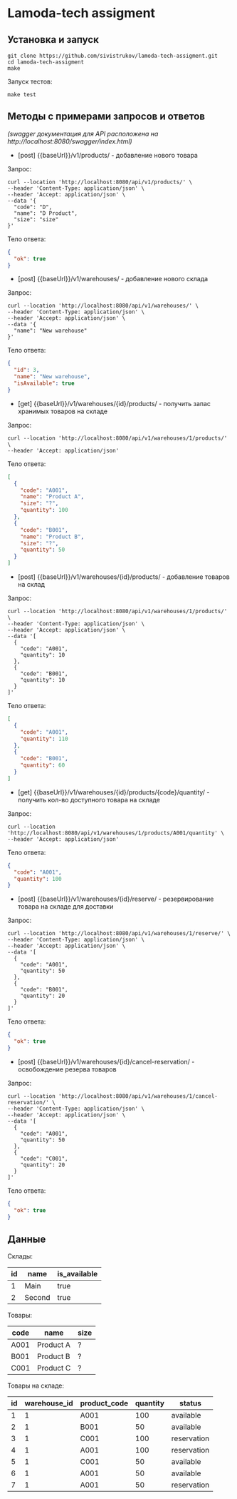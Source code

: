 # Lamoda-tech assigment

## Установка и запуск

```shell
git clone https://github.com/sivistrukov/lamoda-tech-assigment.git
cd lamoda-tech-assigment
make
```

Запуск тестов:
```shell
make test
```

## Методы с примерами запросов и ответов

*(swagger документация для API расположена на http://localhost:8080/swagger/index.html)*

- [post]  {{baseUrl}}/v1/products/ - добавление нового товара

Запрос:

```shell
curl --location 'http://localhost:8080/api/v1/products/' \
--header 'Content-Type: application/json' \
--header 'Accept: application/json' \
--data '{
  "code": "D",
  "name": "D Product",
  "size": "size"
}'
```

Тело ответа:

```json
{
  "ok": true
}
```

- [post]  {{baseUrl}}/v1/warehouses/ - добавление нового склада

Запрос:

```shell
curl --location 'http://localhost:8080/api/v1/warehouses/' \
--header 'Content-Type: application/json' \
--header 'Accept: application/json' \
--data '{
  "name": "New warehouse"
}'
```

Тело ответа:

```json
{
  "id": 3,
  "name": "New warehouse",
  "isAvailable": true
}
```

- [get]   {{baseUrl}}/v1/warehouses/{id}/products/ - получить запас хранимых товаров на складе

Запрос:

```shell
curl --location 'http://localhost:8080/api/v1/warehouses/1/products/' \
--header 'Accept: application/json'
```

Тело ответа:

```json
[
  {
    "code": "A001",
    "name": "Product A",
    "size": "?",
    "quantity": 100
  },
  {
    "code": "B001",
    "name": "Product B",
    "size": "?",
    "quantity": 50
  }
]
```

- [post]  {{baseUrl}}/v1/warehouses/{id}/products/ - добавление товаров на склад

Запрос:

```shell
curl --location 'http://localhost:8080/api/v1/warehouses/1/products/' \
--header 'Content-Type: application/json' \
--header 'Accept: application/json' \
--data '[
  {
    "code": "A001",
    "quantity": 10
  },
  {
    "code": "B001",
    "quantity": 10
  }
]'
```

Тело ответа:

```json
[
  {
    "code": "A001",
    "quantity": 110
  },
  {
    "code": "B001",
    "quantity": 60
  }
]
```

- [get]   {{baseUrl}}/v1/warehouses/{id}/products/{code}/quantity/ - получить кол-во доступного товара на складе

Запрос:

```shell
curl --location 'http://localhost:8080/api/v1/warehouses/1/products/A001/quantity' \
--header 'Accept: application/json'
```

Тело ответа:

```json
{
  "code": "A001",
  "quantity": 100
}
```

- [post]  {{baseUrl}}/v1/warehouses/{id}/reserve/ - резервирование товара на складе для доставки

Запрос:

```shell
curl --location 'http://localhost:8080/api/v1/warehouses/1/reserve/' \
--header 'Content-Type: application/json' \
--header 'Accept: application/json' \
--data '[
  {
    "code": "A001",
    "quantity": 50
  },
  {
    "code": "B001",
    "quantity": 20
  }
]'
```

Тело ответа:

```json
{
  "ok": true
}
```

- [post]  {{baseUrl}}/v1/warehouses/{id}/cancel-reservation/ - освобождение резерва товаров

Запрос:

```shell
curl --location 'http://localhost:8080/api/v1/warehouses/1/cancel-reservation/' \
--header 'Content-Type: application/json' \
--header 'Accept: application/json' \
--data '[
  {
    "code": "A001",
    "quantity": 50
  },
  {
    "code": "C001",
    "quantity": 20
  }
]'
```

Тело ответа:

```json
{
  "ok": true
}
```

## Данные

Склады:

| id | name   | is_available |
|----|--------|--------------|
| 1  | Main   | true         |
| 2  | Second | true         |

Товары:

| code | name      | size |
|------|-----------|------|
| A001 | Product A | ?    |
| B001 | Product B | ?    |
| C001 | Product C | ?    |

Товары на складе:

| id | warehouse_id | product_code | quantity | status      |
|----|--------------|--------------|----------|-------------|
| 1  | 1            | A001         | 100      | available   |
| 2  | 1            | B001         | 50       | available   |
| 3  | 1            | C001         | 100      | reservation |
| 4  | 1            | A001         | 100      | reservation |
| 5  | 1            | C001         | 50       | available   |
| 6  | 1            | A001         | 50       | available   |
| 7  | 1            | A001         | 50       | reservation |

